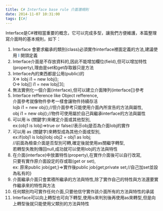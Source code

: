 ```yaml
---
title: C# Interface base rule 介面潛規則
date: 2014-11-07 10:31:00
tags: [C#]
---
```


Interface是C#裡相當重要的概念，它可以完成多型，讓我們方便維護，本篇整理寫介面時的基本規則，如下：
<!-- more -->

1.  Interface 會要求繼承的類別(class)必須實作interface裡面定義的方法,建議使用 <span style="color: #0b5394;">I</span> 開頭定義<a name="more"></a>
2.  Interface介面是不存放資料的,因此不能增加欄位(field),但可以增加特性(property),理由是set和get存取器只是方法 
3.  Interface內的東西都是公用(public)的  
    X=> Iobj i1 = new Iobj();  
    O=> Iobj[] i1 = new Iobj[3];  
4.  無法實例化一個介面(interface),但可以建立介面陣列(interface[])參考 
5.  Interface refference like Object refference,  
    介面參考就像物件參考一樣會讓物件持續存活  
    Iojb i1 = new obj();//但介面參考只能使用介面內所宣告的方法與屬性,  
    obj i1 = new obj();//物件可使用屬於自己與繼承interface的方法與屬性 
6.  可以用 is (關鍵字)來確定介面或其他型別,  
    ex:(obj1 is Iobj)=>true or false//表示obj是否為介面Iobj的實作 
7.  可以用 as (關鍵字)來轉型成為其他介面或型別,  
    ex:if(obj1 is Iobj)Iobj obj2 = obj1 as Iobj;  
    //前面為檢查介面是否型別可轉,確定後就使用as關繼字轉型,  
    若轉型失敗則傳回null,成功就可以使用Iobj的方法與特性
8.  在介面(interface)中放置特性(property),在實作介面後可以自行改寫,  
    只要有實作原介面設定的存或取(get or set),  
    ex: 原來public job{get;}=>實作後public job{get;private set;//自己加set並設為私有的} 
9.  介面繼承介面只會累積所繼承的方法與特性,除了實作自己的特性與方法還要實作繼承來的特性與方法 
10.  任何類別均可實作任何介面,只要他信守實作該介面所有的方法與特性的承諾 
11.  Interface可以向上轉型也可向下轉型,使用is來判別後再使用as來轉型,但是向上轉型後就只能使用父類別的方法與特性 
